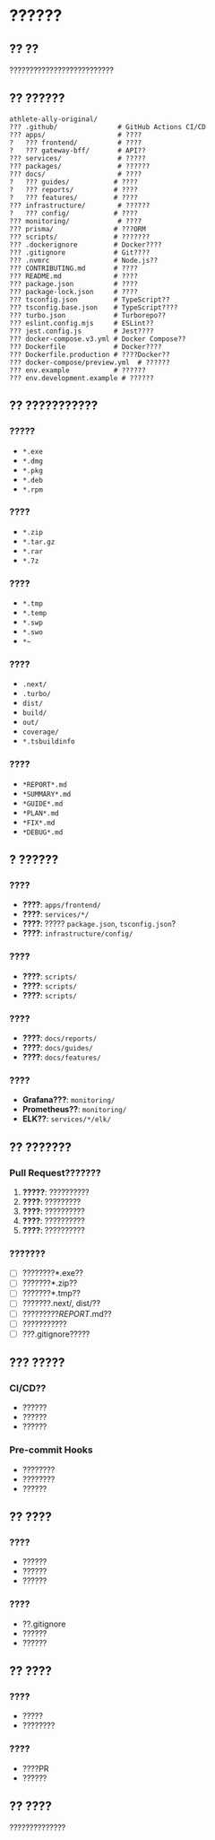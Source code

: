 # ??????

## ?? ??
??????????????????????????

## ?? ??????

```
athlete-ally-original/
??? .github/               # GitHub Actions CI/CD
??? apps/                  # ????
?   ??? frontend/          # ????
?   ??? gateway-bff/       # API??
??? services/              # ?????
??? packages/              # ??????
??? docs/                  # ????
?   ??? guides/           # ????
?   ??? reports/          # ????
?   ??? features/         # ????
??? infrastructure/        # ??????
?   ??? config/           # ????
??? monitoring/            # ????
??? prisma/               # ???ORM
??? scripts/              # ???????
??? .dockerignore         # Docker????
??? .gitignore            # Git????
??? .nvmrc                # Node.js??
??? CONTRIBUTING.md       # ????
??? README.md             # ????
??? package.json          # ????
??? package-lock.json     # ????
??? tsconfig.json         # TypeScript??
??? tsconfig.base.json    # TypeScript????
??? turbo.json            # Turborepo??
??? eslint.config.mjs     # ESLint??
??? jest.config.js        # Jest????
??? docker-compose.v3.yml # Docker Compose??
??? Dockerfile            # Docker????
??? Dockerfile.production # ????Docker??
??? docker-compose/preview.yml  # ??????
??? env.example           # ??????
??? env.development.example # ??????
```

## ?? ???????????

### ?????
- `*.exe`
- `*.dmg`
- `*.pkg`
- `*.deb`
- `*.rpm`

### ????
- `*.zip`
- `*.tar.gz`
- `*.rar`
- `*.7z`

### ????
- `*.tmp`
- `*.temp`
- `*.swp`
- `*.swo`
- `*~`

### ????
- `.next/`
- `.turbo/`
- `dist/`
- `build/`
- `out/`
- `coverage/`
- `*.tsbuildinfo`

### ????
- `*REPORT*.md`
- `*SUMMARY*.md`
- `*GUIDE*.md`
- `*PLAN*.md`
- `*FIX*.md`
- `*DEBUG*.md`

## ? ??????

### ????
- **????**: `apps/frontend/`
- **????**: `services/*/`
- **????**: ????? `package.json`, `tsconfig.json`?
- **????**: `infrastructure/config/`

### ????
- **????**: `scripts/`
- **????**: `scripts/`
- **????**: `scripts/`

### ????
- **????**: `docs/reports/`
- **????**: `docs/guides/`
- **????**: `docs/features/`

### ????
- **Grafana???**: `monitoring/`
- **Prometheus??**: `monitoring/`
- **ELK??**: `services/*/elk/`

## ?? ???????

### Pull Request???????
1. **?????**: ??????????
2. **????**: ?????????
3. **????**: ??????????
4. **????**: ??????????
5. **????**: ??????????

### ???????
- [ ] ????????*.exe??
- [ ] ???????*.zip??
- [ ] ???????*.tmp??
- [ ] ???????.next/, dist/??
- [ ] ?????????*REPORT*.md??
- [ ] ???????????
- [ ] ???.gitignore?????

## ??? ?????

### CI/CD??
- ??????
- ??????
- ??????

### Pre-commit Hooks
- ????????
- ????????
- ??????

## ?? ????

### ????
- ??????
- ??????
- ??????

### ????
- ??.gitignore
- ??????
- ??????

## ?? ????

### ????
- ?????
- ????????

### ????
- ????PR
- ??????

## ?? ????

??????????????


